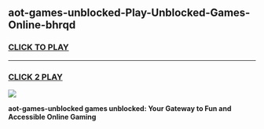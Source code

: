 
## aot-games-unblocked-Play-Unblocked-Games-Online-bhrqd
<h3>
<a href="https://premium76.site?title=aot-games-unblocked&ref=25A">CLICK TO PLAY</a></h3>
<hr>

<h3>
<a href="https://premium76.site?title=aot-games-unblocked&ref=25A">CLICK 2 PLAY</a>
  
</h3>

<a href="https://premium76.site?title=aot-games-unblocked&ref=25A"><img src="https://clearcache.store/games.png"></a>


**aot-games-unblocked games unblocked: Your Gateway to Fun and Accessible Online Gaming**
